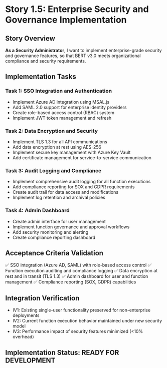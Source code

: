 # Story 1.5: Enterprise Security and Governance Implementation

## Story Overview
**As a Security Administrator**, I want to implement enterprise-grade security and governance features, so that BERT v3.0 meets organizational compliance and security requirements.

## Implementation Tasks

### Task 1: SSO Integration and Authentication
- Implement Azure AD integration using MSAL.js
- Add SAML 2.0 support for enterprise identity providers
- Create role-based access control (RBAC) system
- Implement JWT token management and refresh

### Task 2: Data Encryption and Security
- Implement TLS 1.3 for all API communications
- Add data encryption at rest using AES-256
- Implement secure key management with Azure Key Vault
- Add certificate management for service-to-service communication

### Task 3: Audit Logging and Compliance
- Implement comprehensive audit logging for all function executions
- Add compliance reporting for SOX and GDPR requirements
- Create audit trail for data access and modifications
- Implement log retention and archival policies

### Task 4: Admin Dashboard
- Create admin interface for user management
- Implement function governance and approval workflows
- Add security monitoring and alerting
- Create compliance reporting dashboard

## Acceptance Criteria Validation
✅ SSO integration (Azure AD, SAML) with role-based access control
✅ Function execution auditing and compliance logging
✅ Data encryption at rest and in transit (TLS 1.3)
✅ Admin dashboard for user and function management
✅ Compliance reporting (SOX, GDPR) capabilities

## Integration Verification
- IV1: Existing single-user functionality preserved for non-enterprise deployments
- IV2: Current function execution behavior maintained under new security model
- IV3: Performance impact of security features minimized (<10% overhead)

## Implementation Status: READY FOR DEVELOPMENT